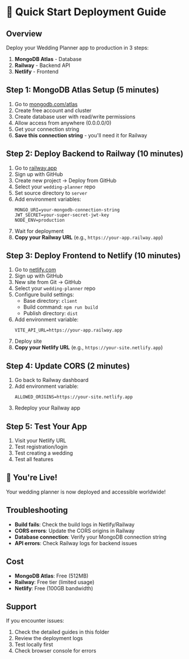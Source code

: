 # 🚀 Quick Start Deployment Guide

## Overview
Deploy your Wedding Planner app to production in 3 steps:
1. **MongoDB Atlas** - Database
2. **Railway** - Backend API
3. **Netlify** - Frontend

## Step 1: MongoDB Atlas Setup (5 minutes)
1. Go to [mongodb.com/atlas](https://mongodb.com/atlas)
2. Create free account and cluster
3. Create database user with read/write permissions
4. Allow access from anywhere (0.0.0.0/0)
5. Get your connection string
6. **Save this connection string** - you'll need it for Railway

## Step 2: Deploy Backend to Railway (10 minutes)
1. Go to [railway.app](https://railway.app)
2. Sign up with GitHub
3. Create new project → Deploy from GitHub
4. Select your `wedding-planner` repo
5. Set source directory to `server`
6. Add environment variables:
   ```
   MONGO_URI=your-mongodb-connection-string
   JWT_SECRET=your-super-secret-jwt-key
   NODE_ENV=production
   ```
7. Wait for deployment
8. **Copy your Railway URL** (e.g., `https://your-app.railway.app`)

## Step 3: Deploy Frontend to Netlify (10 minutes)
1. Go to [netlify.com](https://netlify.com)
2. Sign up with GitHub
3. New site from Git → GitHub
4. Select your `wedding-planner` repo
5. Configure build settings:
   - Base directory: `client`
   - Build command: `npm run build`
   - Publish directory: `dist`
6. Add environment variable:
   ```
   VITE_API_URL=https://your-app.railway.app
   ```
7. Deploy site
8. **Copy your Netlify URL** (e.g., `https://your-site.netlify.app`)

## Step 4: Update CORS (2 minutes)
1. Go back to Railway dashboard
2. Add environment variable:
   ```
   ALLOWED_ORIGINS=https://your-site.netlify.app
   ```
3. Redeploy your Railway app

## Step 5: Test Your App
1. Visit your Netlify URL
2. Test registration/login
3. Test creating a wedding
4. Test all features

## 🎉 You're Live!
Your wedding planner is now deployed and accessible worldwide!

## Troubleshooting
- **Build fails**: Check the build logs in Netlify/Railway
- **CORS errors**: Update the CORS origins in Railway
- **Database connection**: Verify your MongoDB connection string
- **API errors**: Check Railway logs for backend issues

## Cost
- **MongoDB Atlas**: Free (512MB)
- **Railway**: Free tier (limited usage)
- **Netlify**: Free (100GB bandwidth)

## Support
If you encounter issues:
1. Check the detailed guides in this folder
2. Review the deployment logs
3. Test locally first
4. Check browser console for errors
